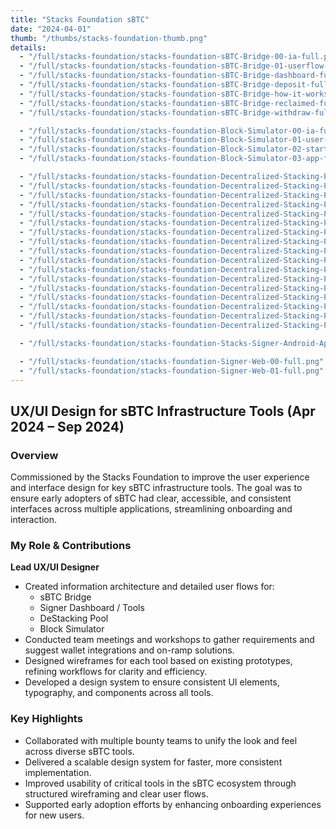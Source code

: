 ```yaml
---
title: "Stacks Foundation sBTC"
date: "2024-04-01"
thumb: "/thumbs/stacks-foundation-thumb.png"
details:
  - "/full/stacks-foundation/stacks-foundation-sBTC-Bridge-00-ia-full.png"
  - "/full/stacks-foundation/stacks-foundation-sBTC-Bridge-01-userflow-full.png"
  - "/full/stacks-foundation/stacks-foundation-sBTC-Bridge-dashboard-full.png"
  - "/full/stacks-foundation/stacks-foundation-sBTC-Bridge-deposit-full.png"
  - "/full/stacks-foundation/stacks-foundation-sBTC-Bridge-how-it-works-full.png"
  - "/full/stacks-foundation/stacks-foundation-sBTC-Bridge-reclaimed-full.png"
  - "/full/stacks-foundation/stacks-foundation-sBTC-Bridge-withdraw-full.png"

  - "/full/stacks-foundation/stacks-foundation-Block-Simulator-00-ia-full.png"
  - "/full/stacks-foundation/stacks-foundation-Block-Simulator-01-user-flow-full.png"
  - "/full/stacks-foundation/stacks-foundation-Block-Simulator-02-start-full.png"
  - "/full/stacks-foundation/stacks-foundation-Block-Simulator-03-app-full.png"

  - "/full/stacks-foundation/stacks-foundation-Decentralized-Stacking-Pool-00-ia-full.png"
  - "/full/stacks-foundation/stacks-foundation-Decentralized-Stacking-Pool-01-userflow-full.png"
  - "/full/stacks-foundation/stacks-foundation-Decentralized-Stacking-Pool-02-start-full.png"
  - "/full/stacks-foundation/stacks-foundation-Decentralized-Stacking-Pool-03-faq-full.png"
  - "/full/stacks-foundation/stacks-foundation-Decentralized-Stacking-Pool-Miner-Profile-full.png"
  - "/full/stacks-foundation/stacks-foundation-Decentralized-Stacking-Pool-Mining-Profile-2-full.png"
  - "/full/stacks-foundation/stacks-foundation-Decentralized-Stacking-Pool-Mining-Profile-full.png"
  - "/full/stacks-foundation/stacks-foundation-Decentralized-Stacking-Pool-Mining.png"
  - "/full/stacks-foundation/stacks-foundation-Decentralized-Stacking-Pool-Pool-Miners-full.png"
  - "/full/stacks-foundation/stacks-foundation-Decentralized-Stacking-Pool-Profile-full.png"
  - "/full/stacks-foundation/stacks-foundation-Decentralized-Stacking-Pool-Removal-Negative-full.png"
  - "/full/stacks-foundation/stacks-foundation-Decentralized-Stacking-Pool-Removal-Positive-full.png"
  - "/full/stacks-foundation/stacks-foundation-Decentralized-Stacking-Pool-Removals-full.png"
  - "/full/stacks-foundation/stacks-foundation-Decentralized-Stacking-Pool-Stacker-Profile-full.png"
  - "/full/stacks-foundation/stacks-foundation-Decentralized-Stacking-Pool-Stacking-Dashboard-full.png"
  - "/full/stacks-foundation/stacks-foundation-Decentralized-Stacking-Pool-Voting-Joiner-full.png"
  - "/full/stacks-foundation/stacks-foundation-Decentralized-Stacking-Pool-Voting-Notifier-full.png"

  - "/full/stacks-foundation/stacks-foundation-Stacks-Signer-Android-App-full.png"

  - "/full/stacks-foundation/stacks-foundation-Signer-Web-00-full.png"
  - "/full/stacks-foundation/stacks-foundation-Signer-Web-01-full.png"
---
```


## UX/UI Design for sBTC Infrastructure Tools (Apr 2024 – Sep 2024)

### Overview

Commissioned by the Stacks Foundation to improve the user experience and interface design for key sBTC infrastructure tools. The goal was to ensure early adopters of sBTC had clear, accessible, and consistent interfaces across multiple applications, streamlining onboarding and interaction.

### My Role & Contributions

**Lead UX/UI Designer**

- Created information architecture and detailed user flows for:
  - sBTC Bridge
  - Signer Dashboard / Tools
  - DeStacking Pool
  - Block Simulator
- Conducted team meetings and workshops to gather requirements and suggest wallet integrations and on-ramp solutions.
- Designed wireframes for each tool based on existing prototypes, refining workflows for clarity and efficiency.
- Developed a design system to ensure consistent UI elements, typography, and components across all tools.

### Key Highlights

- Collaborated with multiple bounty teams to unify the look and feel across diverse sBTC tools.
- Delivered a scalable design system for faster, more consistent implementation.
- Improved usability of critical tools in the sBTC ecosystem through structured wireframing and clear user flows.
- Supported early adoption efforts by enhancing onboarding experiences for new users.
